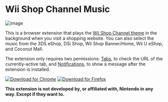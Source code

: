 # Wii Shop Channel Music

![image](https://user-images.githubusercontent.com/3879063/151822369-ac4b1ea6-4c32-4918-a866-4cdf80758e43.png)


This is a browser extension that plays the [Wii Shop Channel theme](https://www.youtube.com/watch?v=yyjUmv1gJEg) in the background when you visit a shopping website. You can also select the music from the 3DS eShop, DSi Shop, Wii Shop Banner/Home, Wii U eShop, and Coconut Mall.

The extension only requires two permissions: [Tabs](https://developer.mozilla.org/en-US/docs/Mozilla/Add-ons/WebExtensions/API/tabs), to check the URL of the currently-active tab, and [Notifications](https://developer.mozilla.org/en-US/docs/Mozilla/Add-ons/WebExtensions/user_interface/Notifications), to show a message after the extension is installed.

[![Download for Chrome](https://corbin.io/img/chrome-button.png)](https://chrome.google.com/webstore/detail/camjnljbmplngaalikoefoibonimfhkd) [![Download for Firefox](https://corbin.io/img/firefox-button.png)](https://addons.mozilla.org/en-US/firefox/addon/wii-shop-channel/)

**This extension is not developed by, or affiliated with, Nintendo in any way. Except if they want to.**
